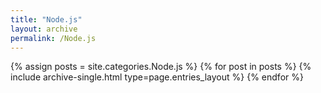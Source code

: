 ```yaml
---
title: "Node.js"
layout: archive
permalink: /Node.js
---
```



{% assign posts = site.categories.Node.js %}
{% for post in posts %} {% include archive-single.html type=page.entries_layout %} {% endfor %}